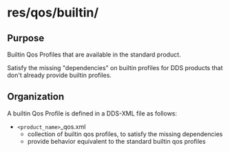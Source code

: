 # res/qos/builtin/

## Purpose

Builtin Qos Profiles that are available in the standard product. 

Satisfy the missing "dependencies" on builtin profiles for DDS products that 
don't already provide builtin profiles.


## Organization

A builtin Qos Profile is defined in a DDS-XML file as follows:

- `<product_name>`_qos.xml
  - collection of builtin qos profiles, to satisfy the missing dependencies 
  - provide behavior equivalent to the standard builtin qos profiles
